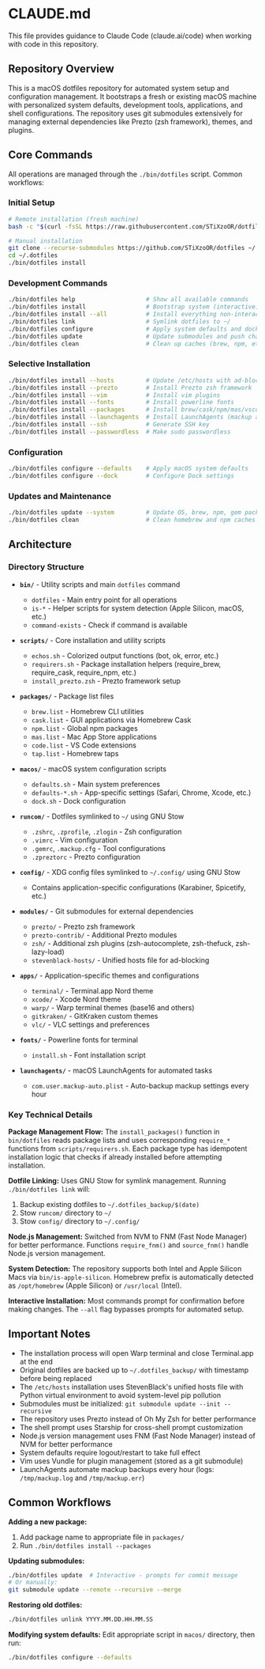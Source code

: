 # CLAUDE.md

This file provides guidance to Claude Code (claude.ai/code) when working with code in this repository.

## Repository Overview

This is a macOS dotfiles repository for automated system setup and configuration management. It bootstraps a fresh or existing macOS machine with personalized system defaults, development tools, applications, and shell configurations. The repository uses git submodules extensively for managing external dependencies like Prezto (zsh framework), themes, and plugins.

## Core Commands

All operations are managed through the `./bin/dotfiles` script. Common workflows:

### Initial Setup
```bash
# Remote installation (fresh machine)
bash -c "$(curl -fsSL https://raw.githubusercontent.com/STiXzoOR/dotfiles/main/remote-install.sh)"

# Manual installation
git clone --recurse-submodules https://github.com/STiXzoOR/dotfiles ~/.dotfiles
cd ~/.dotfiles
./bin/dotfiles install
```

### Development Commands
```bash
./bin/dotfiles help                    # Show all available commands
./bin/dotfiles install                 # Bootstrap system (interactive)
./bin/dotfiles install --all           # Install everything non-interactively
./bin/dotfiles link                    # Symlink dotfiles to ~/
./bin/dotfiles configure               # Apply system defaults and dock settings
./bin/dotfiles update                  # Update submodules and push changes
./bin/dotfiles clean                   # Clean up caches (brew, npm, etc.)
```

### Selective Installation
```bash
./bin/dotfiles install --hosts         # Update /etc/hosts with ad-blocking
./bin/dotfiles install --prezto        # Install Prezto zsh framework
./bin/dotfiles install --vim           # Install vim plugins
./bin/dotfiles install --fonts         # Install powerline fonts
./bin/dotfiles install --packages      # Install brew/cask/npm/mas/vscode packages
./bin/dotfiles install --launchagents  # Install LaunchAgents (mackup auto-backup)
./bin/dotfiles install --ssh           # Generate SSH key
./bin/dotfiles install --passwordless  # Make sudo passwordless
```

### Configuration
```bash
./bin/dotfiles configure --defaults    # Apply macOS system defaults
./bin/dotfiles configure --dock        # Configure Dock settings
```

### Updates and Maintenance
```bash
./bin/dotfiles update --system         # Update OS, brew, npm, gem packages
./bin/dotfiles clean                   # Clean homebrew and npm caches
```

## Architecture

### Directory Structure

- **`bin/`** - Utility scripts and main `dotfiles` command
  - `dotfiles` - Main entry point for all operations
  - `is-*` - Helper scripts for system detection (Apple Silicon, macOS, etc.)
  - `command-exists` - Check if command is available

- **`scripts/`** - Core installation and utility scripts
  - `echos.sh` - Colorized output functions (bot, ok, error, etc.)
  - `requirers.sh` - Package installation helpers (require_brew, require_cask, require_npm, etc.)
  - `install_prezto.zsh` - Prezto framework setup

- **`packages/`** - Package list files
  - `brew.list` - Homebrew CLI utilities
  - `cask.list` - GUI applications via Homebrew Cask
  - `npm.list` - Global npm packages
  - `mas.list` - Mac App Store applications
  - `code.list` - VS Code extensions
  - `tap.list` - Homebrew taps

- **`macos/`** - macOS system configuration scripts
  - `defaults.sh` - Main system preferences
  - `defaults-*.sh` - App-specific settings (Safari, Chrome, Xcode, etc.)
  - `dock.sh` - Dock configuration

- **`runcom/`** - Dotfiles symlinked to `~/` using GNU Stow
  - `.zshrc`, `.zprofile`, `.zlogin` - Zsh configuration
  - `.vimrc` - Vim configuration
  - `.gemrc`, `.mackup.cfg` - Tool configurations
  - `.zpreztorc` - Prezto configuration

- **`config/`** - XDG config files symlinked to `~/.config/` using GNU Stow
  - Contains application-specific configurations (Karabiner, Spicetify, etc.)

- **`modules/`** - Git submodules for external dependencies
  - `prezto/` - Prezto zsh framework
  - `prezto-contrib/` - Additional Prezto modules
  - `zsh/` - Additional zsh plugins (zsh-autocomplete, zsh-thefuck, zsh-lazy-load)
  - `stevenblack-hosts/` - Unified hosts file for ad-blocking

- **`apps/`** - Application-specific themes and configurations
  - `terminal/` - Terminal.app Nord theme
  - `xcode/` - Xcode Nord theme
  - `warp/` - Warp terminal themes (base16 and others)
  - `gitkraken/` - GitKraken custom themes
  - `vlc/` - VLC settings and preferences

- **`fonts/`** - Powerline fonts for terminal
  - `install.sh` - Font installation script

- **`launchagents/`** - macOS LaunchAgents for automated tasks
  - `com.user.mackup-auto.plist` - Auto-backup mackup settings every hour

### Key Technical Details

**Package Management Flow:**
The `install_packages()` function in `bin/dotfiles` reads package lists and uses corresponding `require_*` functions from `scripts/requirers.sh`. Each package type has idempotent installation logic that checks if already installed before attempting installation.

**Dotfile Linking:**
Uses GNU Stow for symlink management. Running `./bin/dotfiles link` will:
1. Backup existing dotfiles to `~/.dotfiles_backup/$(date)`
2. Stow `runcom/` directory to `~/`
3. Stow `config/` directory to `~/.config/`

**Node.js Management:**
Switched from NVM to FNM (Fast Node Manager) for better performance. Functions `require_fnm()` and `source_fnm()` handle Node.js version management.

**System Detection:**
The repository supports both Intel and Apple Silicon Macs via `bin/is-apple-silicon`. Homebrew prefix is automatically detected as `/opt/homebrew` (Apple Silicon) or `/usr/local` (Intel).

**Interactive Installation:**
Most commands prompt for confirmation before making changes. The `--all` flag bypasses prompts for automated setup.

## Important Notes

- The installation process will open Warp terminal and close Terminal.app at the end
- Original dotfiles are backed up to `~/.dotfiles_backup/` with timestamp before being replaced
- The `/etc/hosts` installation uses StevenBlack's unified hosts file with Python virtual environment to avoid system-level pip pollution
- Submodules must be initialized: `git submodule update --init --recursive`
- The repository uses Prezto instead of Oh My Zsh for better performance
- The shell prompt uses Starship for cross-shell prompt customization
- Node.js version management uses FNM (Fast Node Manager) instead of NVM for better performance
- System defaults require logout/restart to take full effect
- Vim uses Vundle for plugin management (stored as a git submodule)
- LaunchAgents automate mackup backups every hour (logs: `/tmp/mackup.log` and `/tmp/mackup.err`)

## Common Workflows

**Adding a new package:**
1. Add package name to appropriate file in `packages/`
2. Run `./bin/dotfiles install --packages`

**Updating submodules:**
```bash
./bin/dotfiles update  # Interactive - prompts for commit message
# Or manually:
git submodule update --remote --recursive --merge
```

**Restoring old dotfiles:**
```bash
./bin/dotfiles unlink YYYY.MM.DD.HH.MM.SS
```

**Modifying system defaults:**
Edit appropriate script in `macos/` directory, then run:
```bash
./bin/dotfiles configure --defaults
```
